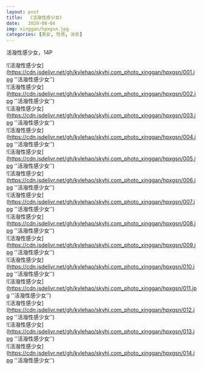 ```yaml
---
layout: post
title:  《活潑性感少女》
date:   2020-08-04
img: xinggan/hpxgsn.jpg
categories: [美女, 性感, 泳衣]
---
```


活潑性感少女，14P

![活潑性感少女](https://cdn.jsdelivr.net/gh/kylehao/skyhj.com_photo_xinggan/hpxgsn/001.jpg ''活潑性感少女'') <br>
![活潑性感少女](https://cdn.jsdelivr.net/gh/kylehao/skyhj.com_photo_xinggan/hpxgsn/002.jpg ''活潑性感少女'') <br>
![活潑性感少女](https://cdn.jsdelivr.net/gh/kylehao/skyhj.com_photo_xinggan/hpxgsn/003.jpg ''活潑性感少女'') <br>
![活潑性感少女](https://cdn.jsdelivr.net/gh/kylehao/skyhj.com_photo_xinggan/hpxgsn/004.jpg ''活潑性感少女'') <br>
![活潑性感少女](https://cdn.jsdelivr.net/gh/kylehao/skyhj.com_photo_xinggan/hpxgsn/005.jpg ''活潑性感少女'') <br>
![活潑性感少女](https://cdn.jsdelivr.net/gh/kylehao/skyhj.com_photo_xinggan/hpxgsn/006.jpg ''活潑性感少女'') <br>
![活潑性感少女](https://cdn.jsdelivr.net/gh/kylehao/skyhj.com_photo_xinggan/hpxgsn/007.jpg ''活潑性感少女'') <br>
![活潑性感少女](https://cdn.jsdelivr.net/gh/kylehao/skyhj.com_photo_xinggan/hpxgsn/008.jpg ''活潑性感少女'') <br>
![活潑性感少女](https://cdn.jsdelivr.net/gh/kylehao/skyhj.com_photo_xinggan/hpxgsn/009.jpg ''活潑性感少女'') <br>
![活潑性感少女](https://cdn.jsdelivr.net/gh/kylehao/skyhj.com_photo_xinggan/hpxgsn/010.jpg ''活潑性感少女'') <br>
![活潑性感少女](https://cdn.jsdelivr.net/gh/kylehao/skyhj.com_photo_xinggan/hpxgsn/011.jpg ''活潑性感少女'') <br>
![活潑性感少女](https://cdn.jsdelivr.net/gh/kylehao/skyhj.com_photo_xinggan/hpxgsn/012.jpg ''活潑性感少女'') <br>
![活潑性感少女](https://cdn.jsdelivr.net/gh/kylehao/skyhj.com_photo_xinggan/hpxgsn/013.jpg ''活潑性感少女'') <br>
![活潑性感少女](https://cdn.jsdelivr.net/gh/kylehao/skyhj.com_photo_xinggan/hpxgsn/014.jpg ''活潑性感少女'') <br>
